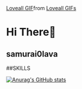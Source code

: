<div class="tenor-gif-embed" data-postid="11044801313012994041" data-share-method="host" data-aspect-ratio="1.77857" data-width="100%"><a href="https://tenor.com/view/loveall-gif-11044801313012994041">Loveall GIF</a>from <a href="https://tenor.com/search/loveall-gifs">Loveall GIFs</a></div> <script type="text/javascript" async src="https://tenor.com/embed.js"></script>


# Hi There👋

## samurai0lava

##SKILLS


[![Anurag's GitHub stats](https://github-readme-stats.vercel.app/api?username=samurai0lava)](https://github.com/anuraghazra/github-readme-stats)
